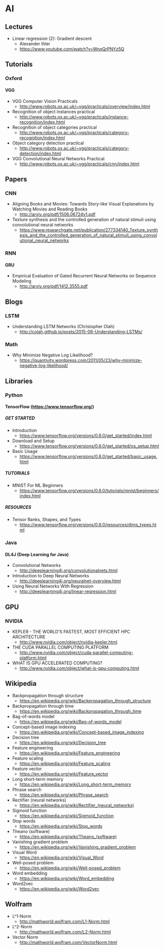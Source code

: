 # AI

## Lectures
* Linear regression (2): Gradient descent
  * Alexander Ihler
  * https://www.youtube.com/watch?v=WnqQrPNYz5Q

## Tutorials
### Oxford
#### VGG
* VGG Computer Vision Practicals
  * http://www.robots.ox.ac.uk/~vgg/practicals/overview/index.html
* Recognition of object instances practical
  * http://www.robots.ox.ac.uk/~vgg/practicals/instance-recognition/index.html
* Recognition of object categories practical
  * http://www.robots.ox.ac.uk/~vgg/practicals/category-recognition/index.html
* Object category detection practical
  * http://www.robots.ox.ac.uk/~vgg/practicals/category-detection/index.html
* VGG Convolutional Neural Networks Practical
  * http://www.robots.ox.ac.uk/~vgg/practicals/cnn/index.html

## Papers
### CNN
* Aligning Books and Movies: Towards Story-like Visual Explanations by Watching Movies and Reading Books
  * http://arxiv.org/pdf/1506.06724v1.pdf
* Texture synthesis and the controlled generation of natural stimuli using convolutional neural networks
  * https://www.researchgate.net/publication/277334140_Texture_synthesis_and_the_controlled_generation_of_natural_stimuli_using_convolutional_neural_networks

### RNN
#### GRU
* Empirical Evaluation of Gated Recurrent Neural Networks on Sequence Modeling
  * http://arxiv.org/pdf/1412.3555.pdf

## Blogs
### LSTM
* Understanding LSTM Networks (Christopher Olah)
  * http://colah.github.io/posts/2015-08-Understanding-LSTMs/

### Math
* Why Minimize Negative Log Likelihood?
  * https://quantivity.wordpress.com/2011/05/23/why-minimize-negative-log-likelihood/

## Libraries
### Python
#### TensorFlow (https://www.tensorflow.org/)
##### GET STARTED
* Introduction
  * https://www.tensorflow.org/versions/0.6.0/get_started/index.html
* Download and Setup
  * https://www.tensorflow.org/versions/0.6.0/get_started/os_setup.html
* Basic Usage
  * https://www.tensorflow.org/versions/0.6.0/get_started/basic_usage.html

##### TUTORIALS
* MNIST For ML Beginners
  * https://www.tensorflow.org/versions/0.6.0/tutorials/mnist/beginners/index.html

##### RESOURCES
* Tensor Ranks, Shapes, and Types
  * https://www.tensorflow.org/versions/0.6.0/resources/dims_types.html

### Java
#### DL4J (Deep Learning for Java)
* Convolutional Networks
  * http://deeplearning4j.org/convolutionalnets.html
* Introduction to Deep Neural Networks
  * http://deeplearning4j.org/neuralnet-overview.html
* Using Neural Networks With Regression
  * http://deeplearning4j.org/linear-regression.html

## GPU
### NVIDIA
* KEPLER - THE WORLD'S FASTEST, MOST EFFICIENT HPC ARCHITECTURE
  * http://www.nvidia.com/object/nvidia-kepler.html
* THE CUDA PARALLEL COMPUTING PLATFORM
  * http://www.nvidia.com/object/cuda-parallel-computing-platform.html
* WHAT IS GPU ACCELERATED COMPUTING?
  * http://www.nvidia.com/object/what-is-gpu-computing.html

## Wikipedia
* Backpropagation through structure
  * https://en.wikipedia.org/wiki/Backpropagation_through_structure
* Backpropagation through time
  * https://en.wikipedia.org/wiki/Backpropagation_through_time
* Bag-of-words model
  * https://en.wikipedia.org/wiki/Bag-of-words_model
* Concept-based image indexing
  * https://en.wikipedia.org/wiki/Concept-based_image_indexing
* Decision tree
  * https://en.wikipedia.org/wiki/Decision_tree
* Feature engineering
  * https://en.wikipedia.org/wiki/Feature_engineering
* Feature scaling
  * https://en.wikipedia.org/wiki/Feature_scaling
* Feature vector
  * https://en.wikipedia.org/wiki/Feature_vector
* Long short-term memory
  * https://en.wikipedia.org/wiki/Long_short-term_memory
* Phrase search
  * https://en.wikipedia.org/wiki/Phrase_search
* Rectifier (neural networks)
  * https://en.wikipedia.org/wiki/Rectifier_(neural_networks)
* Sigmoid function
  * https://en.wikipedia.org/wiki/Sigmoid_function
* Stop words
  * https://en.wikipedia.org/wiki/Stop_words
* Theano (software)
  * https://en.wikipedia.org/wiki/Theano_(software)
* Vanishing gradient problem
  * https://en.wikipedia.org/wiki/Vanishing_gradient_problem
* Visual Word
  * https://en.wikipedia.org/wiki/Visual_Word
* Well-posed problem
  * https://en.wikipedia.org/wiki/Well-posed_problem
* Word embedding
  * https://en.wikipedia.org/wiki/Word_embedding
* Word2vec
  * https://en.wikipedia.org/wiki/Word2vec

## Wolfram
* L^1-Norm
  * http://mathworld.wolfram.com/L1-Norm.html
* L^2-Norm
  * http://mathworld.wolfram.com/L2-Norm.html
* Vector Norm
  * http://mathworld.wolfram.com/VectorNorm.html
